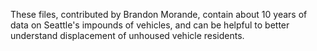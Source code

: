 These files, contributed by Brandon Morande, contain about 10 years of data on Seattle's impounds of vehicles, and can be helpful to better understand displacement of unhoused vehicle residents.
